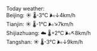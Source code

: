 Today weather:  
Beijing: ☀️   🌡️-3°C 🌬️↓4km/h  
Tianjin: ☀️   🌡️-1°C 🌬️↘7km/h  
Shijiazhuang: ☁️   🌡️+2°C 🌬️↖8km/h  
Tangshan: ☀️   🌡️-3°C 🌬️↓9km/h  
